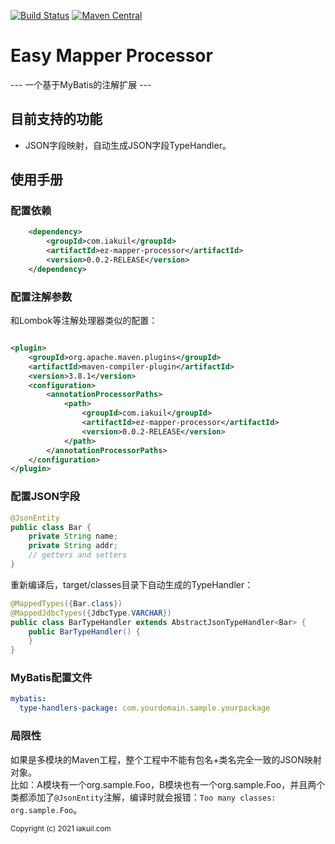 [![Build Status](https://travis-ci.org/liukai237/ez-mapper-processor.svg?branch=master)](https://travis-ci.org/liukai237/ez-mapper-processor)
[![Maven Central](https://maven-badges.herokuapp.com/maven-central/com.iakuil/ez-mapper-processor/badge.svg?style=blue)](https://maven-badges.herokuapp.com/maven-central/com.iakuil/ez-mapper-processor)

# Easy Mapper Processor

--- 一个基于MyBatis的注解扩展 ---

## 目前支持的功能
* JSON字段映射，自动生成JSON字段TypeHandler。

## 使用手册
### 配置依赖
```xml
    <dependency>
        <groupId>com.iakuil</groupId>
        <artifactId>ez-mapper-processor</artifactId>
        <version>0.0.2-RELEASE</version>
    </dependency>
```
### 配置注解参数
和Lombok等注解处理器类似的配置：
```xml

<plugin>
    <groupId>org.apache.maven.plugins</groupId>
    <artifactId>maven-compiler-plugin</artifactId>
    <version>3.8.1</version>
    <configuration>
        <annotationProcessorPaths>
            <path>
                <groupId>com.iakuil</groupId>
                <artifactId>ez-mapper-processor</artifactId>
                <version>0.0.2-RELEASE</version>
            </path>
        </annotationProcessorPaths>
    </configuration>
</plugin>
```
### 配置JSON字段
```java
@JsonEntity
public class Bar {
    private String name;
    private String addr;
    // getters and setters
}
```
重新编译后，target/classes目录下自动生成的TypeHandler：
```java
@MappedTypes({Bar.class})
@MappedJdbcTypes({JdbcType.VARCHAR})
public class BarTypeHandler extends AbstractJsonTypeHandler<Bar> {
    public BarTypeHandler() {
    }
}
```
### MyBatis配置文件
```yaml
mybatis:
  type-handlers-package: com.yourdomain.sample.yourpackage
```

### 局限性
如果是多模块的Maven工程，整个工程中不能有包名+类名完全一致的JSON映射对象。  
比如：A模块有一个org.sample.Foo，B模块也有一个org.sample.Foo，并且两个类都添加了`@JsonEntity`注解，编译时就会报错：`Too many classes: org.sample.Foo`。

<sub>Copyright (c) 2021 iakuil.com</sub>